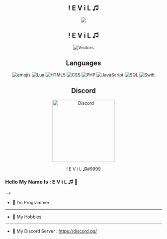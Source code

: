 <h2 align="center">! E V i L ♫</h2>




<p align="center">
<image src="https://github-readme-stats.vercel.app/api?username=DeVPHPJS&&show_icons=true&title_color=ffffff&icon_color=bb2acf&text_color=daf7dc&bg_color=151515">
</p>
  
<h2 align="center">! E V i L ♫</h2>

<p align="center">
  <img alt="Visitors" src="https://visitor-badge.laobi.icu/badge?page_id=DeVPHPJS">
</p>
  
  
<h2 align="center">Languages</h2>

<p align="center">
  <img alt="emojis" src="https://cdn.discordapp.com/emojis/736610993173692426.gif?v=1">
  <img alt="Lua" src="https://img.shields.io/badge/lua-%232C2D72.svg?style=for-the-badge&logo=lua&logoColor=white">
  <img alt="HTML5" src="https://img.shields.io/badge/-HTML5-000000?style=flat&logo=HTML5">
  <img alt="CSS" src="https://img.shields.io/badge/css3-%231572B6.svg?style=for-the-badge&logo=css3&logoColor=white">
  <img alt="PHP" src="https://img.shields.io/badge/php-%23777BB4.svg?style=for-the-badge&logo=php&logoColor=white">
  <img alt="JavaScript" src="https://img.shields.io/badge/-JavaScript-000000?style=flat&logo=javascript">
  <img alt="SQL" src="https://img.shields.io/badge/-SQL-000000?style=flat&logo=MySQL">
  <img alt="Swift" src="https://img.shields.io/badge/-Swift-000000?style=flat&logo=Swift">
</p>




<h2 align="center">Discord</h2>

<p align="center">
  <img alt="Discord" src="https://brandslogos.com/wp-content/uploads/thumbs/discord-logo-vector.svg" width="200" height="200">
  <p align="center">! E V i L ♫#9999</p>
</p>

### Hello My Name Is : E V i L ♫  :wave:



-->
- :telescope: I’m Programmer 
-------------------------------------------------------------- 
- :speech_balloon: My Hobbies 
-------------------------------------------------------------- 


- :space_invader: My Discord Server : https://discord.gg/
